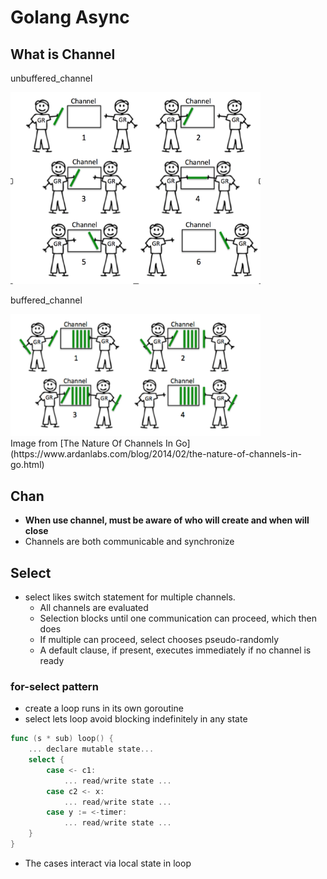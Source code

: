 # Golang Async

## What is Channel

unbuffered_channel

<img src="resource/unbuffered_channel.png" alt="unbuffered_channel" width="400"/>

<br/>

buffered_channel

<img src="resource/buffered_channel.png" alt="buffered_channel" width="400"/>
<br/>
Image from [The Nature Of Channels In Go](https://www.ardanlabs.com/blog/2014/02/the-nature-of-channels-in-go.html)


## Chan

- **When use channel, must be aware of who will create and when will close**
- Channels are both communicable and synchronize

## Select

- select likes switch statement for multiple channels.  
   + All channels are evaluated
   + Selection blocks until one communication can proceed, which then does
   + If multiple can proceed, select chooses pseudo-randomly
   + A default clause, if present, executes immediately if no channel is ready


### for-select pattern
- create a loop runs in its own goroutine
- select lets loop avoid blocking indefinitely in any state

```go
func (s * sub) loop() {
    ... declare mutable state...
    select {
        case <- c1:
            ... read/write state ...
        case c2 <- x:
            ... read/write state ...
        case y := <-timer:
            ... read/write state ...
    }
}

```
- The cases interact via local state in loop
